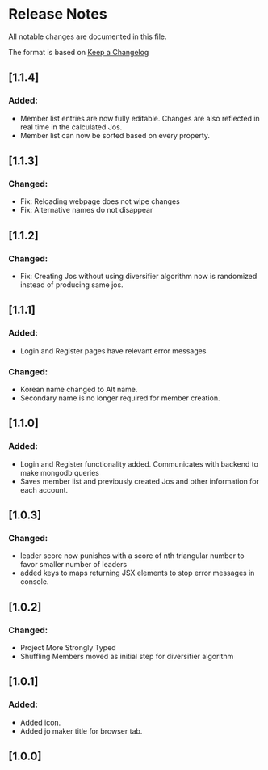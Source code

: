 # Release Notes

All notable changes are documented in this file.

The format is based on [Keep a Changelog](http://keepachangelog.com/en/1.0.0/)

## [1.1.4]

### Added:

- Member list entries are now fully editable. Changes are also reflected in real time in the calculated Jos.
- Member list can now be sorted based on every property.

## [1.1.3]

### Changed:

- Fix: Reloading webpage does not wipe changes
- Fix: Alternative names do not disappear

## [1.1.2]

### Changed:

- Fix: Creating Jos without using diversifier algorithm now is randomized instead of producing same jos.

## [1.1.1]

### Added:

- Login and Register pages have relevant error messages

### Changed:

- Korean name changed to Alt name.
- Secondary name is no longer required for member creation.

## [1.1.0]


### Added:

- Login and Register functionality added. Communicates with backend to make mongodb queries
- Saves member list and previously created Jos and other information for each account.

## [1.0.3]

### Changed:

- leader score now punishes with a score of nth triangular number to favor smaller number of leaders
- added keys to maps returning JSX elements to stop error messages in console.

## [1.0.2]

### Changed:

- Project More Strongly Typed
- Shuffling Members moved as initial step for diversifier algorithm
## [1.0.1]

### Added:

- Added icon.
- Added jo maker title for browser tab.

## [1.0.0]
